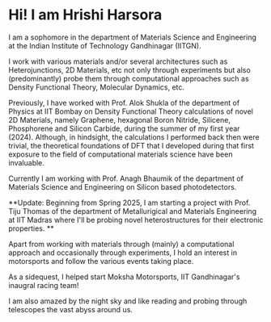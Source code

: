 # Hi! I am Hrishi Harsora
I am a sophomore in the department of Materials Science and Engineering at the Indian Institute of Technology Gandhinagar (IITGN). 

I work with various materials and/or several architectures such as Heterojunctions, 2D Materials, etc not only through experiments but also (predominantly) probe them through computational approaches such as Density Functional Theory, Molecular Dynamics, etc.

Previously, I have worked with Prof. Alok Shukla of the department of Physics at IIT Bombay on Density Functional Theory calculations of novel 2D Materials, namely Graphene, hexagonal Boron Nitride, Silicene, Phosphorene and Silicon Carbide, during the summer of my first year (2024). Although, in hindsight, the calculations I performed back then were trivial, the theoretical foundations of DFT that I developed during that first exposure to the field of computational materials science have been invaluable. 

Currently I am working with Prof. Anagh Bhaumik of the department of Materials Science and Engineering on Silicon based photodetectors. 

**Update: Beginning from Spring 2025, I am starting a project with Prof. Tiju Thomas of the department of Metallurigical and Materials Engineering at IIT Madras where I'll be probing novel heterostructures for their electronic properties. 
**

Apart from working with materials through (mainly) a computational approach and occasionally through experiments, I hold an interest in motorsports and follow the various events taking place.

As a sidequest, I helped start Moksha Motorsports, IIT Gandhinagar's inaugral racing team! 

I am also amazed by the night sky and like reading and probing through telescopes the vast abyss around us.
